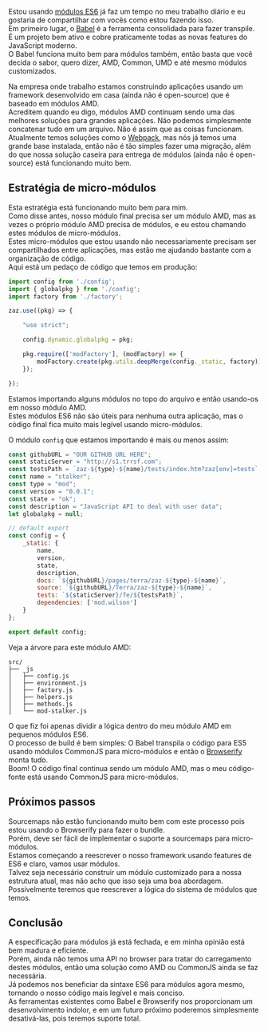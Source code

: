 <!--
layout: post
title: Como estou usando módulos es6 em produção
date: 2015-05-08T04:51:30.117Z
comments: true
published: true
keywords: modules
description: Post sobre como estpu usando módulos es6 em produção
categories: modules
authorName: Jaydson Gomes
authorLink: http://twitter.com/jaydson
authorDescription: JavaScript enthusiast - FrontEnd Engineer at Terra Networks - BrazilJS and RSJS curator
authorPicture: https://pbs.twimg.com/profile_images/453720347620032512/UM2nE21c_400x400.jpeg
-->
Estou usando [módulos ES6](/categories/modules/) já faz um tempo no meu trabalho diário e eu gostaria de compartilhar com vocês como estou fazendo isso.  
Em primeiro lugar, o [Babel](https://babeljs.io/) é a ferramenta consolidada para fazer transpile. É um projeto bem ativo e cobre praticamente todas as novas features do JavaScript moderno.  
O Babel funciona muito bem para módulos também, então basta que você decida o sabor, quero dizer, AMD, Common, UMD e até mesmo módulos customizados.  
<!--more-->
Na empresa onde trabalho estamos construindo aplicações usando um framework desenvolvido em casa (ainda não é open-source) que é baseado em módulos AMD.  
Acreditem quando eu digo, módulos AMD continuam sendo uma das melhores soluções para grandes aplicações. Não podemos simplesmente concatenar tudo em um arquivo. Não é assim que as coisas funcionam.  
Atualmente temos soluções como o [Webpack](http://webpack.github.io/), mas nós já temos uma grande base instalada, então não é tão simples fazer uma migração, além do que nossa solução caseira para entrega de módulos (ainda não é open-source) está funcionando muito bem.  

## Estratégia de micro-módulos
Esta estratégia está funcionando muito bem para mim.  
Como disse antes, nosso módulo final precisa ser um módulo AMD, mas as vezes o próprio módulo AMD precisa de módulos, e eu estou chamando estes módulos de micro-módulos.  
Estes micro-módulos que estou usando não necessariamente precisam ser compartilhados entre aplicações, mas estão me ajudando bastante com a organização de código.  
Aqui está um pedaço de código que temos em produção:  
```javascript
import config from './config';
import { globalpkg } from './config';
import factory from './factory';

zaz.use((pkg) => {

    "use strict";

    config.dynamic.globalpkg = pkg;

    pkg.require(['modFactory'], (modFactory) => {
        modFactory.create(pkg.utils.deepMerge(config._static, factory));
    });

});
```
Estamos importando alguns módulos no topo do arquivo e então usando-os em nosso módulo AMD.  
Estes módulos ES6 não são úteis para nenhuma outra aplicação, mas o código final fica muito mais legível usando micro-módulos.  

O módulo `config` que estamos importando é mais ou menos assim:  
```javascript
const githubURL = "OUR GITHUB URL HERE";
const staticServer = "http://s1.trrsf.com";
const testsPath = `zaz-${type}-${name}/tests/index.htm?zaz[env]=tests`;
const name = "stalker";
const type = "mod";
const version = "0.0.1";
const state = "ok";
const description = "JavaScript API to deal with user data";
let globalpkg = null;

// default export 
const config = {
	_static: {
		name,
	    version,
	    state,
	    description,
	    docs: `${githubURL}/pages/terra/zaz-${type}-${name}`,
	    source: `${githubURL}/Terra/zaz-${type}-${name}`,
	    tests: `${staticServer}/fe/${testsPath}`,
	    dependencies: ['mod.wilson']
	}
};

export default config;
```

Veja a árvore para este módulo AMD:  
```
src/
├── _js
│   ├── config.js
│   ├── environment.js
│   ├── factory.js
│   ├── helpers.js
│   ├── methods.js
│   └── mod-stalker.js
```
O que fiz foi apenas dividir a lógica dentro do meu módulo AMD em pequenos módulos ES6.  
O processo de build é bem simples: O Babel transpila o código para ES5 usando módulos CommonJS para micro-módulos e então o [Browserify](http://browserify.org/) monta tudo.  
Boom! O código final continua sendo um módulo AMD, mas o meu código-fonte está usando CommonJS para micro-módulos.    

## Próximos passos
Sourcemaps não estão funcionando muito bem com este processo pois estou usando o Browserify para fazer o bundle.  
Porém, deve ser fácil de implementar o suporte a sourcemaps para micro-módulos.  
Estamos começando a reescrever o nosso framework usando features de ES6 e claro, vamos usar módulos.  
Talvez seja necessário construir um módulo customizado para a nossa estrutura atual, mas não acho que isso seja uma boa abordagem.  
Possivelmente teremos que reescrever a lógica do sistema de módulos que temos.  

## Conclusão
A especificação para módulos já está fechada, e em minha opinião está bem madura e eficiente.  
Porém, ainda não temos uma API no browser para tratar do carregamento destes módulos, então uma solução como AMD ou CommonJS ainda se faz necessária.  
Já podemos nos beneficiar da sintaxe ES6 para módulos agora mesmo, tornando o nosso código mais legível e mais conciso.  
As ferramentas existentes como Babel e Browserify nos proporcionam um desenvolvimento indolor, e em um futuro próximo poderemos simplesmente desativá-las, pois teremos suporte total.  
